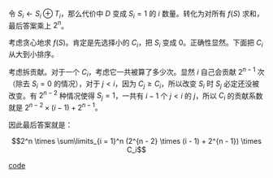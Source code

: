 令 $S_i \gets S_i \oplus T_i$，那么代价中 $D$ 变成 $S_i = 1$ 的 $i$ 数量。转化为对所有 $f(S)$ 求和，最后答案乘上 $2^n$。

考虑贪心地求 $f(S)$。肯定是先选择小的 $C_i$，把 $S_i$ 变成 $0$。正确性显然。下面把 $C_i$ 从大到小排序。

考虑拆贡献。对于一个 $C_i$，考虑它一共被算了多少次。显然 $i$ 自己会贡献 $2^{n - 1}$ 次（除去 $S_i = 0$ 的情况），对于 $j < i$，因为 $C_j \ge C_i$，所以改变 $S_i$ 时 $S_j$ 必定还没被改变。有 $2^{n - 2}$ 种情况使得 $S_j = 1$，一共有 $i - 1$ 个 $j < i$ 的 $j$，所以 $C_i$ 的贡献系数就是 $2^{n - 2} \times (i - 1) + 2^{n - 1}$。

因此最后答案就是：

$$2^n \times \sum\limits_{i = 1}^n (2^{n - 2} \times (i - 1) + 2^{n - 1}) \times C_i$$

[code](https://atcoder.jp/contests/abc150/submissions/42059541)